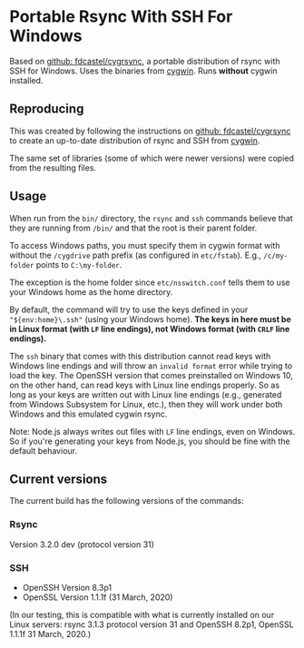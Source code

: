 # Portable Rsync With SSH For Windows

Based on [github: fdcastel/cygrsync](https://github.com/fdcastel/cygrsync), a portable distribution of rsync with SSH for Windows. Uses the binaries from [cygwin](https://www.cygwin.com/). Runs __without__ cygwin installed.

## Reproducing

This was created by following the instructions on [github: fdcastel/cygrsync](https://github.com/fdcastel/cygrsync) to create an up-to-date distribution of rsync and SSH from [cygwin](https://www.cygwin.com/).

The same set of libraries (some of which were newer versions) were copied from the resulting files.

## Usage

When run from the `bin/` directory, the `rsync` and `ssh` commands believe that they are running from `/bin/` and that the root is their parent folder.

To access Windows paths, you must specify them in cygwin format with without the `/cygdrive` path prefix (as configured in `etc/fstab`). E.g., `/c/my-folder` points to `C:\my-folder`. 

The exception is the home folder since `etc/nsswitch.conf` tells them to use your Windows home as the home directory.

By default, the command will try to use the keys defined in your `"${env:home}\.ssh"` (using your Windows home). __The keys in here must be in Linux format (with `LF` line endings), not Windows format (with `CRLF` line endings).__

The `ssh` binary that comes with this distribution cannot read keys with Windows line endings and will throw an `invalid format` error while trying to load the key. The OpenSSH version that comes preinstalled on Windows 10, on the other hand, can read keys with Linux line endings properly. So as long as your keys are written out with Linux line endings (e.g., generated from Windows Subsystem for Linux, etc.), then they will work under both Windows and this emulated cygwin rsync.

Note: Node.js always writes out files with `LF` line endings, even on Windows. So if you're generating your keys from Node.js, you should be fine with the default behaviour.

## Current versions

The current build has the following versions of the commands:

### Rsync

Version 3.2.0 dev (protocol version 31)

### SSH

  - OpenSSH Version 8.3p1
  - OpenSSL Version 1.1.1f (31 March, 2020)

(In our testing, this is compatible with what is currently installed on our Linux servers: rsync 3.1.3 protocol version 31 and OpenSSH 8.2p1, OpenSSL 1.1.1f 31 March, 2020.)
